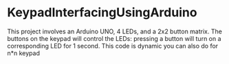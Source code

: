 # KeypadInterfacingUsingArduino
This project involves an Arduino UNO, 4 LEDs, and a 2x2 button matrix. The buttons on the keypad will control the LEDs: pressing a button will turn on a corresponding LED for 1 second.
This code is dynamic you can also do for n*n keypad
